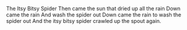 The Itsy Bitsy Spider
Then came the sun that dried up all the rain
Down came the rain 
And wash the spider out
Down came the rain to wash the spider out
And the itsy bitsy spider crawled up the spout again.

